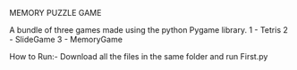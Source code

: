MEMORY PUZZLE GAME

A bundle of three games made using the python Pygame library.
1 - Tetris
2 - SlideGame
3 - MemoryGame

How to Run:-
Download all the files in the same folder and run First.py
